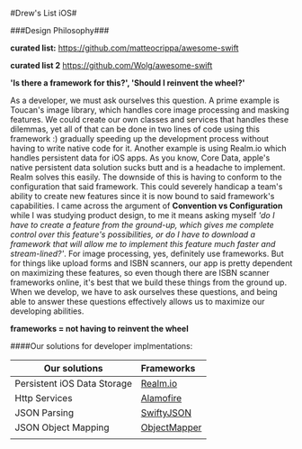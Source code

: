
#Drew's List iOS#

###Design Philosophy###

**curated list:** https://github.com/matteocrippa/awesome-swift

**curated list 2** https://github.com/Wolg/awesome-swift

**'Is there a framework for this?', 'Should I reinvent the wheel?'**

As a developer, we must ask ourselves this question. A prime example is Toucan's image library, which handles core image processing and masking features. We could create our own classes and services that handles these dilemmas, yet all of that can be done in two lines of code using this framework :) gradually speeding up the development process without having to write native code for it. Another example is using Realm.io which handles persistent data for iOS apps. As you know, Core Data, apple's native persistent data solution sucks butt and is a headache to implement. Realm solves this easily. The downside of this is having to conform to the configuration that said framework. This could severely handicap a team's ability to create new features since it is now bound to said framework's capabilities. I came across the argument of **Convention vs Configuration** while I was studying product design, to me it means asking myself *'do I have to create a feature from the ground-up, which gives me complete control over this feature's possibilities, or do I have to download a framework that will allow me to implement this feature much faster and stream-lined?'*. For image processing, yes, definitely use frameworks. But for things like upload forms and ISBN scanners, our app is pretty dependent on maximizing these features, so even though there are ISBN scanner frameworks online, it's best that we build these things from the ground up. When we develop, we have to ask ourselves these questions, and being able to answer these questions effectively allows us to maximize our developing abilities.

**frameworks = not having to reinvent the wheel**

####Our solutions for developer implmentations:

| Our solutions | Frameworks |
| --------------|:-----------|
| Persistent iOS Data Storage | [Realm.io](https://realm.io/) |
| Http Services | [Alamofire](https://github.com/Alamofire/Alamofire) |
| JSON Parsing | [SwiftyJSON](https://github.com/SwiftyJSON/SwiftyJSON) |
| JSON Object Mapping | [ObjectMapper](https://github.com/Hearst-DD/ObjectMapper) |
| | |
